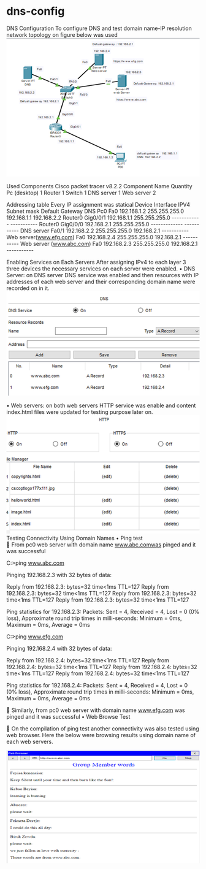 # dns-config


DNS Configuration
To configure DNS and test domain name-IP resolution network topology on figure below was used
![alt text](image.png)
 
Used Components
Cisco packet tracer v8.2.2
Component Name	Quantity
Pc (desktop)	1
Router	1
Switch	1
DNS server	1
Web server	2



Addressing table
Every IP assignment was statical
Device	Interface	IPV4	Subnet mask	Default Gateway	DNS
Pc0	Fa0	192.168.1.2	255.255.255.0	192.168.1.1	192.168.2.2
Router0	Gig0/0/1	192.168.1.1	255.255.255.0	------------	-----------
Router0	Gig0/0/0	192.168.2.1	255.255.255.0	-------------	-----------
DNS server	Fa0/1	192.168.2.2	255.255.255.0	192.168.2.1	-----------
Web server(www.efg.com)	Fa0	192.168.2.4	255.255.255.0	192.168.2.1	-----------
Web server (www.abc.com)	Fa0	192.168.2.3	255.255.255.0	192.168.2.1	-----------

Enabling Services on Each Servers
After assigning IPv4 to each layer 3 three devices the necessary services on each server were enabled.
•	DNS Server: on DNS server DNS service was enabled and then resources with IP addresses of each web server and their corresponding domain name were recorded on in it.
 ![alt text](image-1.png)

•	Web servers: on both web servers HTTP service was enable and content index.html files were updated for testing purpose later on.  
![alt text](image-2.png)
Testing Connectivity Using Domain Names
•	Ping test  
	From pc0 web server with domain name www.abc.comwas pinged and it was successful

C:\>ping www.abc.com

Pinging 192.168.2.3 with 32 bytes of data:

Reply from 192.168.2.3: bytes=32 time<1ms TTL=127
Reply from 192.168.2.3: bytes=32 time<1ms TTL=127
Reply from 192.168.2.3: bytes=32 time<1ms TTL=127
Reply from 192.168.2.3: bytes=32 time<1ms TTL=127

Ping statistics for 192.168.2.3:
Packets: Sent = 4, Received = 4, Lost = 0 (0% loss),
Approximate round trip times in milli-seconds:
Minimum = 0ms, Maximum = 0ms, Average = 0ms


C:\>ping www.efg.com

Pinging 192.168.2.4 with 32 bytes of data:

Reply from 192.168.2.4: bytes=32 time<1ms TTL=127
Reply from 192.168.2.4: bytes=32 time<1ms TTL=127
Reply from 192.168.2.4: bytes=32 time<1ms TTL=127
Reply from 192.168.2.4: bytes=32 time<1ms TTL=127

Ping statistics for 192.168.2.4:
Packets: Sent = 4, Received = 4, Lost = 0 (0% loss),
Approximate round trip times in milli-seconds:
Minimum = 0ms, Maximum = 0ms, Average = 0ms



	Similarly, from pc0 web server with domain name www.efg.com  was pinged and it was successful 
•	Web Browse Test

	On the compilation of ping test another connectivity was also tested using web browser. Here the below were browsing results using domain name of each web servers.


 
 
![alt text](image-3.png)